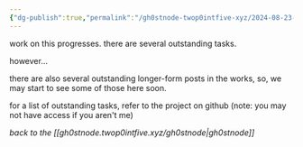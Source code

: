 ```yaml
---
{"dg-publish":true,"permalink":"/gh0stnode-twop0intfive-xyz/2024-08-23-more-soon/","title":"coming soon:","created":"2024-10-13T16:29:44.710-04:00","updated":"2024-10-13T16:38:18.911-04:00"}
---
```



work on this progresses. there are several outstanding tasks. 

however...

there are also several outstanding longer-form posts in the works, so, we may start to see some of those here soon.

for a list of outstanding tasks, refer to the project on github (note: you may not have access if you aren't me)



*back to the [[gh0stnode.twop0intfive.xyz/gh0stnode\|gh0stnode]]*